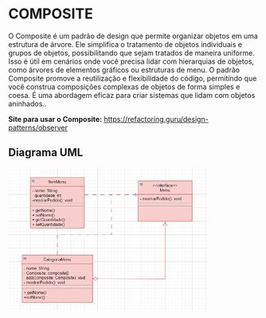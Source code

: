<h1> COMPOSITE </h1>

<p> O Composite é um padrão de design que permite organizar objetos em uma estrutura de árvore. Ele simplifica o tratamento de objetos individuais e grupos de objetos, possibilitando que sejam tratados de maneira uniforme. Isso é útil em cenários onde você precisa lidar com hierarquias de objetos, como árvores de elementos gráficos ou estruturas de menu. O padrão Composite promove a reutilização e flexibilidade do código, permitindo que você construa composições complexas de objetos de forma simples e coesa. É uma abordagem eficaz para criar sistemas que lidam com objetos aninhados..</p>
 

</p>

__Site para usar o Composite:__ https://refactoring.guru/design-patterns/observer


<h2>Diagrama UML</h2>

<img src = "uml_composite.png" width="400px">
